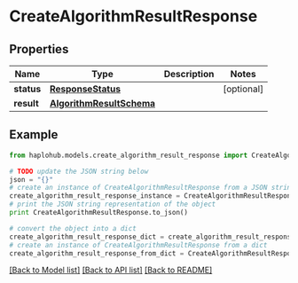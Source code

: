 # CreateAlgorithmResultResponse


## Properties
Name | Type | Description | Notes
------------ | ------------- | ------------- | -------------
**status** | [**ResponseStatus**](ResponseStatus.md) |  | [optional] 
**result** | [**AlgorithmResultSchema**](AlgorithmResultSchema.md) |  | 

## Example

```python
from haplohub.models.create_algorithm_result_response import CreateAlgorithmResultResponse

# TODO update the JSON string below
json = "{}"
# create an instance of CreateAlgorithmResultResponse from a JSON string
create_algorithm_result_response_instance = CreateAlgorithmResultResponse.from_json(json)
# print the JSON string representation of the object
print CreateAlgorithmResultResponse.to_json()

# convert the object into a dict
create_algorithm_result_response_dict = create_algorithm_result_response_instance.to_dict()
# create an instance of CreateAlgorithmResultResponse from a dict
create_algorithm_result_response_from_dict = CreateAlgorithmResultResponse.from_dict(create_algorithm_result_response_dict)
```
[[Back to Model list]](../README.md#documentation-for-models) [[Back to API list]](../README.md#documentation-for-api-endpoints) [[Back to README]](../README.md)


